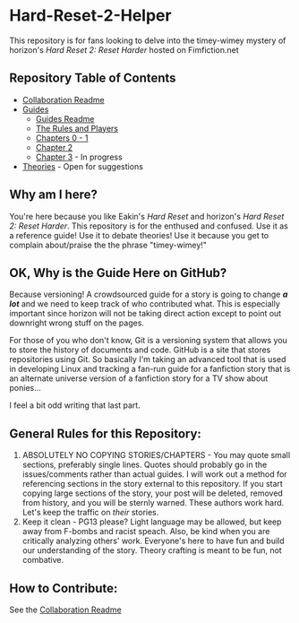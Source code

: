 # Hard-Reset-2-Helper

This repository is for fans looking to delve into the timey-wimey mystery of horizon's _Hard Reset 2: Reset Harder_ hosted on Fimfiction.net

## Repository Table of Contents

- [Collaboration Readme](https://github.com/RampantArcana/Hard-Reset-2-Helper/tree/master/Collaboration%20Readme.md)
- [Guides](https://github.com/RampantArcana/Hard-Reset-2-Helper/tree/master/Guides)
    - [Guides Readme](https://github.com/RampantArcana/Hard-Reset-2-Helper/blob/master/Guides/Guides%20README.md)
    - [The Rules and Players](https://github.com/RampantArcana/Hard-Reset-2-Helper/blob/master/Guides/The%20Rules%20and%20Players.md)
    - [Chapters 0 - 1](https://github.com/RampantArcana/Hard-Reset-2-Helper/blob/master/Guides/Chapters%200%20-%201.md)
    - [Chapter 2](https://github.com/RampantArcana/Hard-Reset-2-Helper/blob/master/Guides/Chapter%202.md)
    - [Chapter 3](https://github.com/RampantArcana/Hard-Reset-2-Helper/blob/master/Guides/Chapter%203.md) - In progress
- [Theories](https://github.com/RampantArcana/Hard-Reset-2-Helper/tree/master/Theories) - Open for suggestions

## Why am I here?

You're here because you like Eakin's _Hard Reset_ and horizon's _Hard Reset 2: Reset Harder_.  This repository is for the enthused and confused.  Use it as a reference guide!  Use it to debate theories!  Use it because you get to complain about/praise the the phrase "timey-wimey!"

## OK, Why is the Guide Here on GitHub?

Because versioning!  A crowdsourced guide for a story is going to change _**a lot**_ and we need to keep track of who contributed what.  This is especially important since horizon will not be taking direct action except to point out downright wrong stuff on the pages.

For those of you who don't know, Git is a versioning system that allows you to store the history of documents and code.  GitHub is a site that stores repositories using Git.  So basically I'm taking an advanced tool that is used in developing Linux and tracking a fan-run guide for a fanfiction story that is an alternate universe version of a fanfiction story for a TV show about ponies...

I feel a bit odd writing that last part.

## General Rules for this Repository:

1. ABSOLUTELY NO COPYING STORIES/CHAPTERS - You may quote small sections, preferably single lines.  Quotes should probably go in the issues/comments rather than actual guides.  I will work out a method for referencing sections in the story external to this repository.  If you start copying large sections of the story, your post will be deleted, removed from history, and you will be sternly warned.  These authors work hard.  Let's keep the traffic on _their_ stories.
2. Keep it clean - PG13 please?  Light language may be allowed, but keep away from F-bombs and racist speach.  Also, be kind when you are critically analyzing others' work.  Everyone's here to have fun and build our understanding of the story.  Theory crafting is meant to be fun, not combative.

## How to Contribute:

See the [Collaboration Readme](https://github.com/RampantArcana/Hard-Reset-2-Helper/tree/master/Collaboration%20Readme.md)